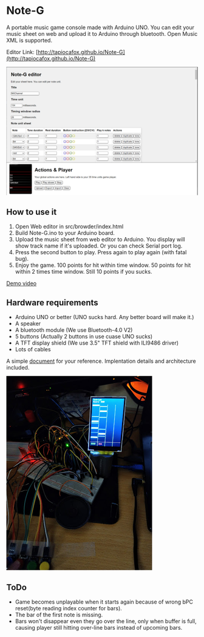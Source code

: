 # Note-G
A portable music game console made with Arduino UNO. You can edit your music sheet on web and upload it to Arduino through bluetooth. Open Music XML is supported.

Editor Link: [http://tapiocafox.github.io/Note-G](http://tapiocafox.github.io/Note-G)

![](/imgs/Note-G%20Editor.PNG)

## How to use it
1. Open Web editor in src/browder/index.html
2. Build Note-G.ino to your Arduino board.
3. Upload the music sheet from web editor to Arduino. You display will show track name if it's uploaded. Or you can check Serial port log.
4. Press the second button to play. Press again to play again (with fatal bug).
5. Enjoy the game. 100 points for hit within time window. 50 points for hit within 2 times time window. Still 10 points if you sucks.

[Demo video](https://www.youtube.com/watch?v=vzhMY8T0v5A)

## Hardware requirements
* Arduino UNO or better (UNO sucks hard. Any better board will make it.)
* A speaker
* A bluetooth module (We use Bluetooth-4.0 V2)
* 5 buttons (Actually 2 buttons in use cuase UNO sucks)
* A TFT display shield (We use 3.5" TFT shield with ILI9486 driver)
* Lots of cables

A simple [document](https://docs.google.com/presentation/d/146XQ0_US55G4nBLCPsQQ8guDu7obMFU0QmIVaeavj1w/edit?usp=sharing) for your reference. Implentation details and architecture included.

![](/imgs/arduino.jpg)

## ToDo
* Game becomes unplayable when it starts again because of wrong bPC reset(byte reading index counter for bars).
* The bar of the first note is missing.
* Bars won't disappear even they go over the line, only when buffer is full, causing player still hitting over-line bars instead of upcoming bars.
